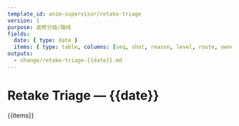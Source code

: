 ```yaml
---
template_id: anim-supervisor/retake-triage
version: 1
purpose: 返修分级/路线
fields:
  date: { type: date }
  items: { type: table, columns: [seq, shot, reason, level, route, owner, due] }
outputs:
  - change/retake-triage-{{date}}.md
---
```


# Retake Triage — {{date}}

{{items}}
